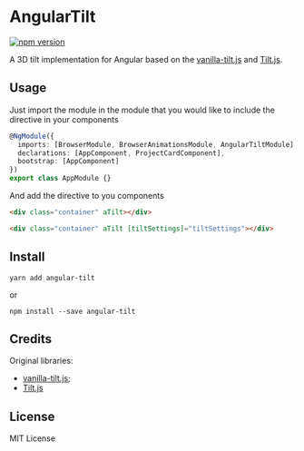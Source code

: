 # AngularTilt

[![npm version](https://badge.fury.io/js/angular-tilt.svg)](https://badge.fury.io/js/angular-tilt)

A 3D tilt implementation for Angular based on the [vanilla-tilt.js](https://github.com/micku7zu/vanilla-tilt.js) and [Tilt.js](https://github.com/gijsroge/tilt.js).

## Usage

Just import the module in the module that you would like to include the directive in your components

```typescript
@NgModule({
  imports: [BrowserModule, BrowserAnimationsModule, AngularTiltModule],
  declarations: [AppComponent, ProjectCardComponent],
  bootstrap: [AppComponent]
})
export class AppModule {}
```

And add the directive to you components

```html
<div class="container" aTilt></div>
```

```html
<div class="container" aTilt [tiltSettings]="tiltSettings"></div>
```

## Install

`yarn add angular-tilt`

or

`npm install --save angular-tilt`

## Credits

Original libraries:

- [vanilla-tilt.js](https://github.com/micku7zu/vanilla-tilt.js);
- [Tilt.js](https://github.com/gijsroge/tilt.js)

## License

MIT License
